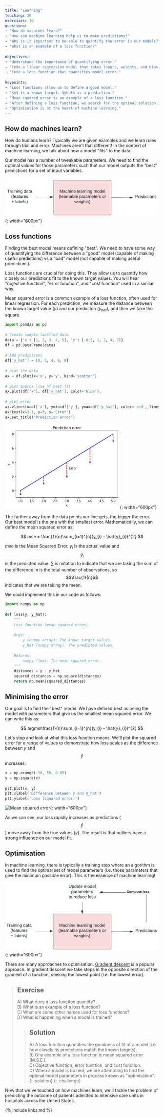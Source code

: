 ```yaml
---
title: "Learning"
teaching: 20
exercises: 10
questions:
- "How do machines learn?"
- "How can machine learning help us to make predictions?"
- "Why is it important to be able to quantify the error in our models?"
- "What is an example of a loss function?"

objectives:
- "Understand the importance of quantifying error."
- "Code a linear regression model that takes inputs, weights, and bias."
- "Code a loss function that quantifies model error."

keypoints:
- "Loss functions allow us to define a good model."
- "$y$ is a known target. $yhat$ is a prediction."
- "Mean squared error is an example of a loss function."
- "After defining a loss function, we search for the optimal solution in a process known as 'training'."
- "Optimisation is at the heart of machine learning."
---
```


## How do machines learn?

How do humans learn? Typically we are given examples and we learn rules through trial and error. Machines aren't that different! In the context of machine learning, we talk about how a model "fits" to the data.

Our model has a number of tweakable parameters. We need to find the optimal values for those parameters such that our model outputs the "best" predictions for a set of input variables.

![Model training](../fig/ml_model.png){: width="600px"}

## Loss functions

Finding the best model means defining "best". We need to have some way of quantifying the difference between a "good" model (capable of making useful predictions) vs a "bad" model (not capable of making useful predictions). 

Loss functions are crucial for doing this. They allow us to quantify how closely our predictions fit to the known target values.  You will hear "objective function", "error function", and "cost function" used in a similar way. 

Mean squared error is a common example of a loss function, often used for linear regression. For each prediction, we measure the distance between the known target value ($y$) and our prediction ($y_{hat}$), and then we take the square.

```python
import pandas as pd

# Create sample labelled data
data = {'x': [1, 2, 3, 4, 5], 'y': [-0.5, 1, 2, 4, 7]}
df = pd.DataFrame(data)

# Add predictions
df['y_hat'] = [0, 2, 4, 6, 8]

# plot the data
ax = df.plot(x='x', y='y', kind='scatter')

# plot approx line of best fit
ax.plot(df['x'], df['y_hat'], color='blue');

# plot error
ax.vlines(x=df['x'], ymin=df['y'], ymax=df['y_hat'], color='red', linestyle='dashed')
ax.text(x=3.1, y=3, s='Error')
ax.set_title('Prediction error')
```

![Distance from target](../fig/loss_line_error.png){: width="600px"}

The further away from the data points our line gets, the bigger the error. Our best model is the one with the smallest error. Mathematically, we can define the mean squared error as:

$$
mse = \frac{1}{n}\sum_{i=1}^{n}(y_{i} - \hat{y}_{i})^{2}
$$

$mse$ is the Mean Squared Error. $y_{i}$ is the actual value and $$\hat{y}_{i}$$ is the predicted value. $\sum_{}$ is notation to indicate that we are taking the sum of the difference. $n$ is the total number of observations, so $$\frac{1}{n}$$ indicates that we are taking the mean.

We could implement this in our code as follows:

```python
import numpy as np

def loss(y, y_hat):
    """
    Loss function (mean squared error).

    Args:
        y (numpy array): The known target values.
        y_hat (numpy array): The predicted values.

    Returns:
        numpy float: The mean squared error.
    """
    distances = y - y_hat
    squared_distances = np.square(distances)
    return np.mean(squared_distances)
```

## Minimising the error

Our goal is to find the "best" model. We have defined best as being the model with parameters that give us the smallest mean squared error. We can write this as:

$$
argmin\frac{1}{n}\sum_{i=1}^{n}(y_{i} - \hat{y}_{i})^{2}
$$

Let's stop and look at what this loss function means. We'll plot the squared error for a range of values to demonstrate how loss scales as the difference between $y$ and $$\hat{y}$$ increases.

```python
x = np.arange(-50, 50, 0.05)
y = np.square(x)

plt.plot(x, y)
plt.xlabel('Difference between y and y_hat')
plt.ylabel('Loss (squared error)')
```

![Mean squared error](../fig/mean_squared_error.png){: width="600px"}

As we can see, our loss rapidly increases as predictions ($$\hat{y}$$) move away from the true values ($y$). The result is that outliers have a strong influence on our model fit. 

## Optimisation

In machine learning, there is typically a training step where an algorithm is used to find the optimal set of model parameters (i.e. those parameters that give the minimum possible error). This is the essence of machine learning!

![Model training](../fig/ml_model_loss.png){: width="600px"}

There are many approaches to optimisation. [Gradient descent](https://en.wikipedia.org/wiki/Gradient_descent) is a popular approach. In gradient descent we take steps in the opposite direction of the gradient of a function, seeking the lowest point (i.e. the lowest error).

> ## Exercise
> A) What does a loss function quantify?  
> B) What is an example of a loss function?   
> C) What are some other names used for loss functions?  
> D) What is happening when a model is trained?  
> 
> > ## Solution
> > A) A loss function quantifies the goodness of fit of a model (i.e. how closely its predictions match the known targets).  
> > B) One example of a loss function is mean squared error (M.S.E.).  
> > C) Objective function, error function, and cost function.  
> > D) When a model is trained, we are attempting to find the optimal model parameters in process known as "optimisation".  
> {: .solution}
{: .challenge}

Now that we've touched on how machines learn, we'll tackle the problem of predicting the outcome of patients admitted to intensive care units in hospitals across the United States.

{% include links.md %}
